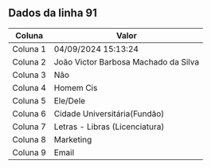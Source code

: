 ## Dados da linha 91

| Coluna | Valor |
|--------|-------|
| Coluna 1 | 04/09/2024 15:13:24 |
| Coluna 2 | João Victor Barbosa Machado da Silva |
| Coluna 3 | Não |
| Coluna 4 | Homem Cis |
| Coluna 5 | Ele/Dele |
| Coluna 6 | Cidade Universitária(Fundão) |
| Coluna 7 | Letras - Libras (Licenciatura) |
| Coluna 8 | Marketing |
| Coluna 9 | Email |
